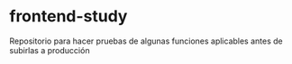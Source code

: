# frontend-study
Repositorio para hacer pruebas de algunas funciones aplicables antes de subirlas a producción
